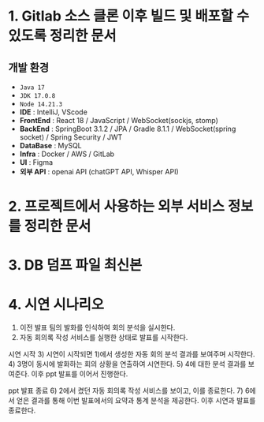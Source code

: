 # 1. Gitlab 소스 클론 이후 빌드 및 배포할 수 있도록 정리한 문서

## 개발 환경
 - `Java 17`
 - `JDK 17.0.8`
 - `Node 14.21.3`
 - **IDE** : IntelliJ, VScode
 - **FrontEnd** : React 18 / JavaScript / WebSocket(sockjs, stomp)
 - **BackEnd** : SpringBoot 3.1.2 / JPA / Gradle 8.1.1 / WebSocket(spring socket) / Spring Security / JWT
 - **DataBase** : MySQL 
 - **Infra** : Docker / AWS / GitLab
 - **UI** : Figma
 - **외부 API** : openai API (chatGPT API, Whisper API)


# 2. 프로젝트에서 사용하는 외부 서비스 정보를 정리한 문서


# 3. DB 덤프 파일 최신본


# 4. 시연 시나리오

1) 이전 발표 팀의 발화를 인식하여 회의 분석을 실시한다.
2) 자동 회의록 작성 서비스를 실행한 상태로 발표를 시작한다.

시연 시작
3) 시연이 시작되면 1)에서 생성한 자동 회의 분석 결과를 보여주며 시작한다.
4) 3명이 동시에 발화하는 회의 상황을 연출하여 시연한다.
5) 4에 대한 분석 결과를 보여준다. 이후 ppt 발표를 이어서 진행한다.

ppt 발표 종료
6) 2에서 켰던 자동 회의록 작성 서비스를 보이고, 이를 종료한다.
7) 6에서 얻은 결과를 통해 이번 발표에서의 요약과 통계 분석을 제공한다. 이후 시연과 발표를 종료한다.
